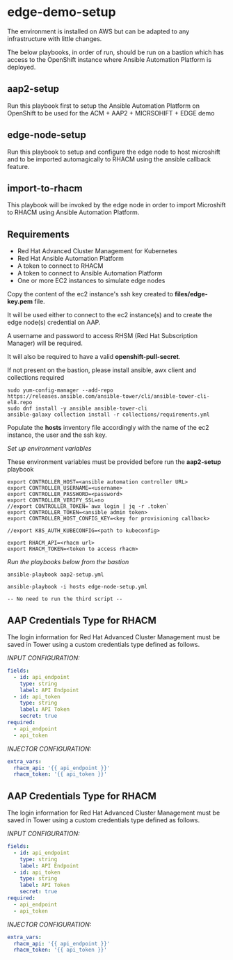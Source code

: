 # edge-demo-setup

The environment is installed on AWS but can be adapted to any infrastructure with little changes.

The below playbooks, in order of run, should be run on a bastion which has access to the OpenShift instance where Ansible Automation Platform is deployed.

## aap2-setup
Run this playbook first to setup the Ansible Automation Platform on OpenShift to be used for the ACM + AAP2 + MICRSOHIFT + EDGE demo

## edge-node-setup
Run this playbook to setup and configure the edge node to host microshift and to be imported automagically to RHACM using the ansible callback feature.

## import-to-rhacm
This playbook will be invoked by the edge node in order to import Microshift to RHACM using Ansible Automation Platform.


## Requirements

- Red Hat Advanced Cluster Management for Kubernetes
- Red Hat Ansible Automation Platform
- A token to connect to RHACM
- A token to connect to Ansible Automation Platform
- One or more EC2 instances to simulate edge nodes

Copy the content of the ec2 instance's ssh key created to **files/edge-key.pem** file.

It will be used either to connect to the ec2 instance(s) and to create the edge node(s) credential on AAP.

A username and password to access RHSM (Red Hat Subscription Manager) will be required.

It will also be required to have a valid **openshift-pull-secret**.


If not present on the bastion, please install ansible, awx client and collections required
```
sudo yum-config-manager --add-repo https://releases.ansible.com/ansible-tower/cli/ansible-tower-cli-el8.repo
sudo dnf install -y ansible ansible-tower-cli
ansible-galaxy collection install -r collections/requirements.yml
```

Populate the **hosts** inventory file accordingly with the name of the ec2 instance, the user and the ssh key.


*Set up environment variables*

These environment variables must be provided before run the **aap2-setup** playbook

```
export CONTROLLER_HOST=<ansible automation controller URL>
export CONTROLLER_USERNAME=<username>
export CONTROLLER_PASSWORD=<password>
export CONTROLLER_VERIFY_SSL=no
//export CONTROLLER_TOKEN=`awx login | jq -r .token`
export CONTROLLER_TOKEN=<ansible admin token>
export CONTROLLER_HOST_CONFIG_KEY=<key for provisioning callback>

//export K8S_AUTH_KUBECONFIG=<path to kubeconfig>

export RHACM_API=<rhacm url>
export RHACM_TOKEN=<token to access rhacm>
```

*Run the playbooks below from the bastion*
```
ansible-playbook aap2-setup.yml

ansible-playbook -i hosts edge-node-setup.yml

-- No need to run the third script --
```

## AAP Credentials Type for RHACM
The login information for Red Hat Advanced Cluster Management  must be saved in Tower using a custom credentials type defined as follows.

*INPUT CONFIGURATION:*

```yaml
fields:
  - id: api_endpoint
    type: string
    label: API Endpoint
  - id: api_token
    type: string
    label: API Token
    secret: true
required:
  - api_endpoint
  - api_token
```


*INJECTOR CONFIGURATION:*

```yaml
extra_vars:
  rhacm_api: '{{ api_endpoint }}'
  rhacm_token: '{{ api_token }}'
```

## AAP Credentials Type for RHACM
The login information for Red Hat Advanced Cluster Management  must be saved in Tower using a custom credentials type defined as follows.

*INPUT CONFIGURATION:*

```yaml
fields:
  - id: api_endpoint
    type: string
    label: API Endpoint
  - id: api_token
    type: string
    label: API Token
    secret: true
required:
  - api_endpoint
  - api_token
```


*INJECTOR CONFIGURATION:*

```yaml
extra_vars:
  rhacm_api: '{{ api_endpoint }}'
  rhacm_token: '{{ api_token }}'
```